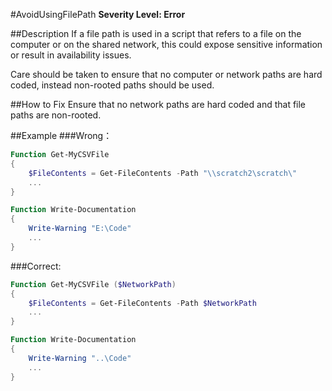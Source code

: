 ﻿#AvoidUsingFilePath
**Severity Level: Error**

##Description
If a file path is used in a script that refers to a file on the computer or on the shared network, this could expose sensitive information or result in availability issues.

Care should be taken to ensure that no computer or network paths are hard coded, instead non-rooted paths should be used.

##How to Fix
Ensure that no network paths are hard coded and that file paths are non-rooted.

##Example
###Wrong：
``` PowerShell
Function Get-MyCSVFile
{
	$FileContents = Get-FileContents -Path "\\scratch2\scratch\"
	...
}

Function Write-Documentation
{
	Write-Warning "E:\Code"
	...
}
```

###Correct:
``` PowerShell
Function Get-MyCSVFile ($NetworkPath)
{
	$FileContents = Get-FileContents -Path $NetworkPath
	...
}

Function Write-Documentation
{
	Write-Warning "..\Code"
	...
}
```
